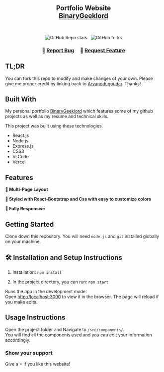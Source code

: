 <h2 align="center">
  Portfolio Website <br/>
  <a href="https://aryan-odugoudar.netlify.app/" target="_blank">BinaryGeeklord</a>
</h2>
<div align="center">

</div>

<br/>

<center>

![GitHub Repo stars](https://img.shields.io/github/stars/Aryanodugoudar/Portfolio?color=red&logo=github&style=for-the-badge) &nbsp;
![GitHub forks](https://img.shields.io/github/forks/Aryanodugoudar/Portfolio?color=red&logo=github&style=for-the-badge)

</center>

<h3 align="center">
    🔹
    <a href="https://github.com/Aryanodugoudar/Portfolio/issues">Report Bug</a> &nbsp; &nbsp;
    🔹
    <a href="https://github.com/Aryanodugoudar/Portfolio/issues">Request Feature</a>
</h3>

## TL;DR

You can fork this repo to modify and make changes of your own. Please give me proper credit by linking back to [Aryanodugoudar](https://github.com/Aryanodugoudar/Portfolio). Thanks!

## Built With

My personal portfolio <a href="https://aryan-odugoudar.netlify.app/" target="_blank">BinaryGeeklord</a> which features some of my github projects as well as my resume and technical skills.<br/>

This project was built using these technologies.

- React.js
- Node.js
- Express.js
- CSS3
- VsCode
- Vercel

## Features

**📖 Multi-Page Layout**

**🎨 Styled with React-Bootstrap and Css with easy to customize colors**

**📱 Fully Responsive**

## Getting Started

Clone down this repository. You will need `node.js` and `git` installed globally on your machine.

## 🛠 Installation and Setup Instructions

1. Installation: `npm install`

2. In the project directory, you can run: `npm start`

Runs the app in the development mode.\
Open [http://localhost:3000](http://localhost:3000) to view it in the browser.
The page will reload if you make edits.

## Usage Instructions

Open the project folder and Navigate to `/src/components/`. <br/>
You will find all the components used and you can edit your information accordingly.

### Show your support

Give a ⭐ if you like this website!

